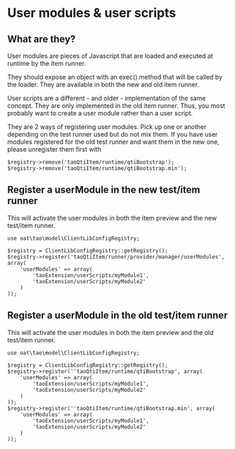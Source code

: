 <!--
created_at: '2016-07-11 17:27:04'
updated_at: '2016-07-11 17:27:37'
authors:
    - 'Christophe Noel'
tags: {  }
-->

User modules & user scripts
===========================

What are they?
--------------

User modules are pieces of Javascript that are loaded and executed at runtime by the item runner.<br/>

They should expose an object with an exec() method that will be called by the loader. They are available in both the new and old item runner.

User scripts are a different - and older - implementation of the same concept. They are only implemented in the old item runner. Thus, you most probably want to create a user module rather than a user script.

They are 2 ways of registering user modules. Pick up one or another depending on the test runner used but do not mix them. If you have user modules registered for the old test runner and want them in the new one, please unregister them first with

    $registry->remove('taoQtiItem/runtime/qtiBootstrap');
    $registry->remove('taoQtiItem/runtime/qtiBootstrap.min');

Register a userModule in the new test/item runner
-------------------------------------------------

This will activate the user modules in both the item preview and the new test/item runner.

    use oat\tao\model\ClientLibConfigRegistry;

    $registry = ClientLibConfigRegistry::getRegistry();
    $registry->register('taoQtiItem/runner/provider/manager/userModules', array(
        'userModules' => array(
            'taoExtension/userScripts/myModule1',
            'taoExtension/userScripts/myModule2'
        )
    ));

Register a userModule in the old test/item runner
-------------------------------------------------

This will activate the user modules in both the item preview and the old test/item runner.

    use oat\tao\model\ClientLibConfigRegistry;

    $registry = ClientLibConfigRegistry::getRegistry();
    $registry->register(''taoQtiItem/runtime/qtiBootstrap', array(
        'userModules' => array(
            'taoExtension/userScripts/myModule1',
            'taoExtension/userScripts/myModule2'
        )
    ));
    $registry->register(''taoQtiItem/runtime/qtiBootstrap.min', array(
        'userModules' => array(
            'taoExtension/userScripts/myModule1',
            'taoExtension/userScripts/myModule2'
        )
    ));

